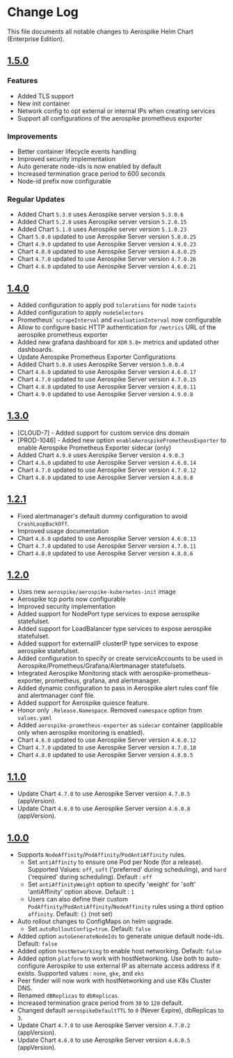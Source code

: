 # Change Log

This file documents all notable changes to Aerospike Helm Chart (Enterprise Edition).


## [1.5.0](https://github.com/aerospike/aerospike-kubernetes-enterprise/releases/tag/1.5.0)

### Features

- Added TLS support
- New init container
- Network config to opt external or internal IPs when creating services
- Support all configurations of the aerospike prometheus exporter

### Improvements

- Better container lifecycle events handling
- Improved security implementation
- Auto generate node-ids is now enabled by default
- Increased termination grace period to 600 seconds
- Node-id prefix now configurable

### Regular Updates

- Added Chart `5.3.0` uses Aerospike server version `5.3.0.6`
- Added Chart `5.2.0` uses Aerospike server version `5.2.0.15`
- Added Chart `5.1.0` uses Aerospike server version `5.1.0.23`
- Chart `5.0.0` updated to use Aerospike Server version `5.0.0.25`
- Chart `4.9.0` updated to use Aerospike Server version `4.9.0.23`
- Chart `4.8.0` updated to use Aerospike Server version `4.8.0.25`
- Chart `4.7.0` updated to use Aerospike Server version `4.7.0.26`
- Chart `4.6.0` updated to use Aerospike Server version `4.6.0.21`


## [1.4.0](https://github.com/aerospike/aerospike-kubernetes-enterprise/releases/tag/1.4.0)
- Added configuration to apply pod `tolerations` for node `taints`
- Added configuration to apply `nodeSelectors`
- Prometheus' `scrapeInterval` and `evaluationInterval` now configurable
- Allow to configure basic HTTP authentication for `/metrics` URL of the aerospike prometheus exporter
- Added new grafana dashboard for `XDR` `5.0+` metrics and updated other dashboards.
- Update Aerospike Prometheus Exporter Configurations
- Added Chart `5.0.0` uses Aerospike Server version `5.0.0.4`
- Chart `4.6.0` updated to use Aerospike Server version `4.6.0.17`
- Chart `4.7.0` updated to use Aerospike Server version `4.7.0.15`
- Chart `4.8.0` updated to use Aerospike Server version `4.8.0.11`
- Chart `4.9.0` updated to use Aerospike Server version `4.9.0.8`


## [1.3.0](https://github.com/aerospike/aerospike-kubernetes-enterprise/releases/tag/1.3.0)

- [CLOUD-7] - Added support for custom service dns domain
- [PROD-1046] - Added new option `enableAerospikePrometheusExporter` to enable Aerospike Prometheus Exporter sidecar (only)
- Added Chart `4.9.0` uses Aerospike Server version `4.9.0.3`
- Chart `4.6.0` updated to use Aerospike Server version `4.6.0.14`
- Chart `4.7.0` updated to use Aerospike Server version `4.7.0.12`
- Chart `4.8.0` updated to use Aerospike Server version `4.8.0.8`


## [1.2.1](https://github.com/aerospike/aerospike-kubernetes-enterprise/releases/tag/1.2.1)

- Fixed alertmanager's default dummy configuration to avoid `CrashLoopBackOff`.
- Improved usage documentation
- Chart `4.6.0` updated to use Aerospike Server version `4.6.0.13`
- Chart `4.7.0` updated to use Aerospike Server version `4.7.0.11`
- Chart `4.8.0` updated to use Aerospike Server version `4.8.0.6`


## [1.2.0](https://github.com/aerospike/aerospike-kubernetes-enterprise/releases/tag/1.2.0)

- Uses new `aerospike/aerospike-kubernetes-init` image
- Aerospike tcp ports now configurable
- Improved security implementation
- Added support for NodePort type services to expose aerospike statefulset.
- Added support for LoadBalancer type services to expose aerospike statefulset.
- Added support for externalIP clusterIP type services to expose aerospike statefulset.
- Added configuration to specify or create serviceAccounts to be used in Aerospike/Prometheus/Grafana/Alertmanager statefulsets.
- Integrated Aerospike Monitoring stack with aerospike-prometheus-exporter, prometheus, grafana, and alertmanager.
- Added dynamic configuration to pass in Aerospike alert rules conf file and alertmanager conf file.
- Added support for Aerospike quiesce feature.
- Honor only `.Release.Namespace`. Removed `namespace` option from `values.yaml`
- Added `aerospike-prometheus-exporter` as `sidecar` container (applicable only when aerospike monitoring is enabled).
- Chart `4.6.0` updated to use Aerospike Server version `4.6.0.12`
- Chart `4.7.0` updated to use Aerospike Server version `4.7.0.10`
- Chart `4.8.0` updated to use Aerospike Server version `4.8.0.5`


## [1.1.0](https://github.com/aerospike/aerospike-kubernetes-enterprise/releases/tag/1.1.0)
- Update Chart `4.7.0` to use Aerospike Server version `4.7.0.5` (appVersion).
- Update Chart `4.6.0` to use Aerospike Server version `4.6.0.8` (appVersion).


## [1.0.0](https://github.com/aerospike/aerospike-kubernetes-enterprise/releases/tag/1.0.0)

- Supports `NodeAffinity`/`PodAffinity`/`PodAntiAffinity` rules.
   - Set `antiAffinity` to ensure one Pod per Node (for a release).
     Supported Values:  `off`, `soft` ('preferred' during scheduling), and `hard` ('required' during scheduling). Default : `off`
   - Set `antiAffinityWeight` option to specify 'weight' for 'soft' 'antiAffinity' option above. Default : `1`
   - Users can also define their custom `PodAffinity`/`PodAntiAffinity`/`NodeAffinity` rules using a third option `affinity`. Default: `{}` (not set)
- Auto rollout changes to ConfigMaps on helm upgrade.
   - Set `autoRolloutConfig=true`. Default: `false`
- Added option `autoGenerateNodeIds` to generate unique default node-ids. Default: `false`
- Added option `hostNetworking` to enable host networking. Default: `false`
- Added option `platform` to work with hostNetworking. Use both to auto-configure Aerospike to use external IP as alternate access address if it exists.
Supported values : `none`, `gke`, and `eks`
- Peer finder will now work with hostNetworking and use K8s Cluster DNS.
- Renamed `dBReplicas` to `dbReplicas`.
- Increased termination grace period from `30` to `120` default.
- Changed default `aerospikeDefaultTTL` to `0` (Never Expire), dbReplicas to `3`.
- Update Chart `4.7.0` to use Aerospike Server version `4.7.0.2` (appVersion).
- Update Chart `4.6.0` to use Aerospike Server version `4.6.0.5` (appVersion).
